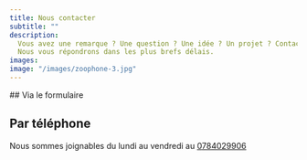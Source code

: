 ```yaml
---
title: Nous contacter
subtitle: ""
description:
  Vous avez une remarque ? Une question ? Une idée ? Un projet ? Contactez-nous.
  Nous vous répondrons dans les plus brefs délais.
images:
image: "/images/zoophone-3.jpg"
---
```


<two-columns>
## Via le formulaire

<contact-form></contact-form>

## Par téléphone

Nous sommes joignables du lundi au vendredi au [0](tel:0606060606)[784029906]()
<two-columns>
